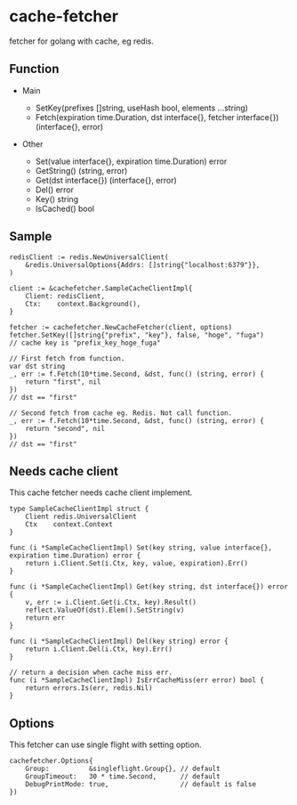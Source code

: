 # cache-fetcher

fetcher for golang with cache, eg redis.


## Function

- Main
	- SetKey(prefixes []string, useHash bool, elements ...string)
	- Fetch(expiration time.Duration, dst interface{}, fetcher interface{}) (interface{}, error)

- Other
	- Set(value interface{}, expiration time.Duration) error
	- GetString() (string, error)
	- Get(dst interface{}) (interface{}, error)
	- Del() error
	- Key() string
	- IsCached() bool


## Sample

```
redisClient := redis.NewUniversalClient(
	&redis.UniversalOptions{Addrs: []string{"localhost:6379"}},
)

client := &cachefetcher.SampleCacheClientImpl{
	Client: redisClient,
	Ctx:    context.Background(),
}
  
fetcher := cachefetcher.NewCacheFetcher(client, options)
fetcher.SetKey([]string{"prefix", "key"}, false, "hoge", "fuga")
// cache key is "prefix_key_hoge_fuga"

// First fetch from function.
var dst string  
_, err := f.Fetch(10*time.Second, &dst, func() (string, error) {
	return "first", nil
})
// dst == "first"

// Second fetch from cache eg. Redis. Not call function.
_, err := f.Fetch(10*time.Second, &dst, func() (string, error) {
	return "second", nil
})
// dst == "first"

```

## Needs cache client
This cache fetcher needs cache client implement.

```
type SampleCacheClientImpl struct {
	Client redis.UniversalClient
	Ctx    context.Context
}

func (i *SampleCacheClientImpl) Set(key string, value interface{}, expiration time.Duration) error {
	return i.Client.Set(i.Ctx, key, value, expiration).Err()
}

func (i *SampleCacheClientImpl) Get(key string, dst interface{}) error {
	v, err := i.Client.Get(i.Ctx, key).Result()
	reflect.ValueOf(dst).Elem().SetString(v)
	return err
}

func (i *SampleCacheClientImpl) Del(key string) error {
	return i.Client.Del(i.Ctx, key).Err()
}

// return a decision when cache miss err.
func (i *SampleCacheClientImpl) IsErrCacheMiss(err error) bool {
	return errors.Is(err, redis.Nil)
}
```

## Options
This fetcher can use single flight with setting option.

```
cachefetcher.Options{
	Group:          &singleflight.Group{}, // default
	GroupTimeout:   30 * time.Second,      // default
	DebugPrintMode: true,                  // default is false
})
```
